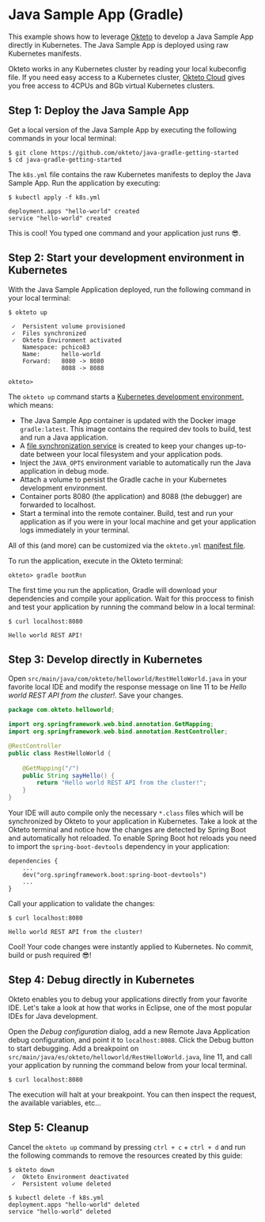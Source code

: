 # Java Sample App (Gradle)

This example shows how to leverage [Okteto](https://github.com/okteto/okteto) to develop a Java Sample App directly in Kubernetes. The Java Sample App is deployed using raw Kubernetes manifests.

Okteto works in any Kubernetes cluster by reading your local kubeconfig file. If you need easy access to a Kubernetes cluster, [Okteto Cloud](https://cloud.okteto.com) gives you free access to 4CPUs and 8Gb virtual Kubernetes clusters.

## Step 1: Deploy the Java Sample App

Get a local version of the Java Sample App by executing the following commands in your local terminal:

```console
$ git clone https://github.com/okteto/java-gradle-getting-started
$ cd java-gradle-getting-started
```

The `k8s.yml` file contains the raw Kubernetes manifests to deploy the Java Sample App. Run the application by executing:

```console
$ kubectl apply -f k8s.yml
```

```console
deployment.apps "hello-world" created
service "hello-world" created
```

This is cool! You typed one command and your application just runs 😎. 

## Step 2: Start your development environment in Kubernetes

With the Java Sample Application deployed, run the following command in your local terminal:

```console
$ okteto up
```

```console
 ✓  Persistent volume provisioned
 ✓  Files synchronized
 ✓  Okteto Environment activated
    Namespace: pchico83
    Name:      hello-world
    Forward:   8080 -> 8080
               8088 -> 8088

okteto>
```

The `okteto up` command starts a [Kubernetes development environment](https://okteto.com/docs/reference/development-environment/index.html), which means:

- The Java Sample App container is updated with the Docker image `gradle:latest`. This image contains the required dev tools to build, test and run a Java application.
- A [file synchronization service](https://okteto.com/docs/reference/file-synchronization/index.html) is created to keep your changes up-to-date between your local filesystem and your application pods.
- Inject the `JAVA_OPTS` environment variable to automatically run the Java application in debug mode.
- Attach a volume to persist the Gradle cache in your Kubernetes development environment.
- Container ports 8080 (the application) and 8088 (the debugger) are forwarded to localhost.
- Start a terminal into the remote container. Build, test and run your application as if you were in your local machine and get your application logs immediately in your terminal.

All of this (and more) can be customized via the `okteto.yml` [manifest file](https://okteto.com/docs/reference/manifest/index.html).


To run the application, execute in the Okteto terminal:

```console
okteto> gradle bootRun
```

The first time you run the application, Gradle will download your dependencies and compile your application. Wait for this proccess to finish and test your application by running the command below in a local terminal:

```console
$ curl localhost:8080
```

```console
Hello world REST API!
```

## Step 3: Develop directly in Kubernetes

Open `src/main/java/com/okteto/helloworld/RestHelloWorld.java` in your favorite local IDE and modify the response message on line 11 to be *Hello world REST API from the cluster!*. Save your changes. 

```java
package com.okteto.helloworld;

import org.springframework.web.bind.annotation.GetMapping;
import org.springframework.web.bind.annotation.RestController;

@RestController
public class RestHelloWorld {
	
	@GetMapping("/")
	public String sayHello() {
		return "Hello world REST API from the cluster!";
	}
}
```

Your IDE will auto compile only the necessary `*.class` files which will be synchronized by Okteto to your application in Kubernetes. Take a look at the Okteto terminal and notice how the changes are detected by Spring Boot and automatically hot reloaded. To enable Spring Boot hot reloads you need to import the `spring-boot-devtools` dependency in your application: 

```console
dependencies {
    ...
    dev("org.springframework.boot:spring-boot-devtools")
    ...
}
```

Call your application to validate the changes:

```console
$ curl localhost:8080
```

```console
Hello world REST API from the cluster!
```

Cool! Your code changes were instantly applied to Kubernetes. No commit, build or push required 😎!

## Step 4: Debug directly in Kubernetes

Okteto enables you to debug your applications directly from your favorite IDE. Let's take a look at how that works in Eclipse, one of the most popular IDEs for Java development.

Open the _Debug configuration_  dialog, add a new Remote Java Application debug configuration, and point it to `localhost:8088`. Click the Debug button to start debugging. Add a breakpoint on `src/main/java/es/okteto/helloworld/RestHelloWorld.java`, line 11, and call your application by running the command below from your local terminal.

```console
$ curl localhost:8080
```

The execution will halt at your breakpoint. You can then inspect the request, the available variables, etc...

## Step 5: Cleanup

Cancel the `okteto up` command by pressing `ctrl + c` + `ctrl + d` and run the following commands to remove the resources created by this guide: 

```console
$ okteto down
 ✓  Okteto Environment deactivated
 ✓  Persistent volume deleted
```

```console
$ kubectl delete -f k8s.yml
deployment.apps "hello-world" deleted
service "hello-world" deleted
```
